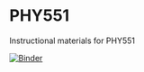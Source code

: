 # PHY551
Instructional materials for PHY551

[![Binder](https://mybinder.org/badge_logo.svg)](https://mybinder.org/v2/gh/jzorrillamatilla/PHY551/main?labpath=Uncertainties-g-lab.ipynb)
